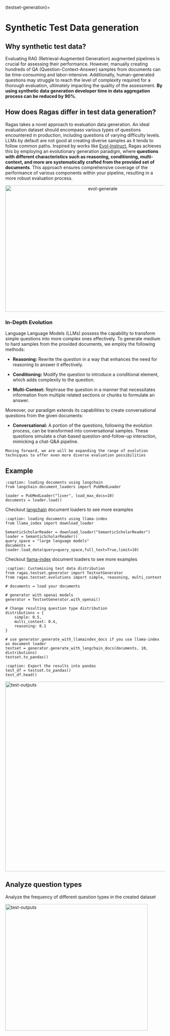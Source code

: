 (testset-generation)=
# Synthetic Test Data generation 

## Why synthetic test data?

Evaluating RAG (Retrieval-Augmented Generation) augmented pipelines is crucial for assessing their performance. However, manually creating hundreds of QA (Question-Context-Answer) samples from documents can be time-consuming and labor-intensive. Additionally, human-generated questions may struggle to reach the level of complexity required for a thorough evaluation, ultimately impacting the quality of the assessment. **By using synthetic data generation developer time in data aggregation process can be reduced by 90%**. 

## How does Ragas differ in test data generation?

Ragas takes a novel approach to evaluation data generation. An ideal evaluation dataset should encompass various types of questions encountered in production, including questions of varying difficulty levels. LLMs by default are not good at creating diverse samples as it tends to follow common paths. Inspired by works like [Evol-Instruct](https://arxiv.org/abs/2304.12244), Ragas achieves this by employing an evolutionary generation paradigm, where **questions with different characteristics such as reasoning, conditioning, multi-context, and more are systematically crafted from the provided set of documents**. This approach ensures comprehensive coverage of the performance of various components within your pipeline, resulting in a more robust evaluation process.

<p align="center">
<img src="../_static/imgs/eval-evolve.png" alt="evol-generate" width="600" height="400" />
</p>


### In-Depth Evolution

Language Language Models (LLMs) possess the capability to transform simple questions into more complex ones effectively. To generate medium to hard samples from the provided documents, we employ the following methods:

- **Reasoning:** Rewrite the question in a way that enhances the need for reasoning to answer it effectively.

- **Conditioning:** Modify the question to introduce a conditional element, which adds complexity to the question.

- **Multi-Context:** Rephrase the question in a manner that necessitates information from multiple related sections or chunks to formulate an answer.

Moreover, our paradigm extends its capabilities to create conversational questions from the given documents:

- **Conversational:** A portion of the questions, following the evolution process, can be transformed into conversational samples. These questions simulate a chat-based question-and-follow-up interaction, mimicking a chat-Q&A pipeline.

```{note}
Moving forward, we are will be expanding the range of evolution techniques to offer even more diverse evaluation possibilities
```


## Example

```{code-block} python
:caption: loading documents using langchain
from langchain.document_loaders import PubMedLoader

loader = PubMedLoader("liver", load_max_docs=10)
documents = loader.load()
```
Checkout [langchain](https://python.langchain.com/docs/modules/data_connection/document_loaders/) document loaders to see more examples

```{code-block} python
:caption: loading documents using llama-index
from llama_index import download_loader

SemanticScholarReader = download_loader("SemanticScholarReader")
loader = SemanticScholarReader()
query_space = "large language models"
documents = loader.load_data(query=query_space,full_text=True,limit=10)
```
Checkout [llama-index](https://gpt-index.readthedocs.io/en/stable/core_modules/data_modules/connector/root.html) document loaders to see more examples


```{code-block} python
:caption: Customising test data distribution 
from ragas.testset.generator import TestsetGenerator
from ragas.testset.evolutions import simple, reasoning, multi_context

# documents = load your documents

# generator with openai models
generator = TestsetGenerator.with_openai()

# Change resulting question type distribution
distributions = {
    simple: 0.5,
    multi_context: 0.4,
    reasoning: 0.1
}

# use generator.generate_with_llamaindex_docs if you use llama-index as document loader
testset = generator.generate_with_langchain_docs(documents, 10, distributions) 
testset.to_pandas()

```

```{code-block} python 
:caption: Export the results into pandas
test_df = testset.to_pandas()
test_df.head()
```

<p align="left">
<img src="../_static/imgs/testset_output.png" alt="test-outputs" width="800" height="600" />
</p>


## Analyze question types

 Analyze the frequency of different question types in the created dataset


<p align="left">
<img src="../_static/imgs/question_types.png" alt="test-outputs" width="450" height="400" />
</p>
